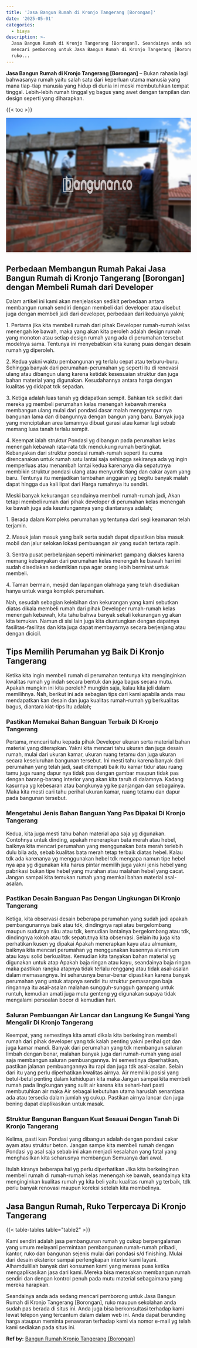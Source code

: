```yaml
---
title: 'Jasa Bangun Rumah di Kronjo Tangerang [Borongan]'
date: '2025-05-01'
categories:
  - biaya
description: >-
  Jasa Bangun Rumah di Kronjo Tangerang [Borongan]. Seandainya anda ada sedang
  mencari pemborong untuk Jasa Bangun Rumah di Kronjo Tangerang [Borongan],
  ruko...
---
```


**Jasa Bangun Rumah di Kronjo Tangerang \[Borongan\]** – Bukan rahasia lagi bahwasanya rumah yaitu salah satu dari keperluan utama manusia yang mana tiap-tiap manusia yang hidup di dunia ini meski membutuhkan tempat tinggal. Lebih-lebih rumah tinggal yg bagus yang awet dengan tampilan dan design seperti yang diharapkan.

{{< toc >}}

![Jasa Bangun Rumah di Kronjo Tangerang [Borongan]](/images/borong-bangunan-37.png)

## Perbedaan Membangun Rumah Pakai Jasa Bangun Rumah di Kronjo Tangerang \[Borongan\] dengan Membeli Rumah dari Developer

Dalam artikel ini kami akan menjelaskan sedikit perbedaan antara membangun rumah sendiri dengan membeli dari developer atau disebut juga dengan membeli jadi dari developer, perbedaan dari keduanya yakni;

1\. Pertama jika kita membeli rumah dari pihak Developer rumah-rumah kelas menengah ke bawah, maka yang akan kita peroleh adalah design rumah yang monoton atau setiap design rumah yang ada di perumahan tersebut modelnya sama. Tentunya ini menyebabkan kita kurang puas dengan desain rumah yg diperoleh.

2\. Kedua yakni waktu pembangunan yg terlalu cepat atau terburu-buru. Sehingga banyak dari perumahan-perumahan yg seperti itu di renovasi ulang atau dibangun ulang karena ketidak kesesuaian struktur dan juga bahan material yang digunakan. Kesudahannya antara harga dengan kualitas yg didapat tdk sepadan.

3\. Ketiga adalah luas tanah yg didapatkan sempit. Bahkan tdk sedikit dari mereka yg membeli perumahan kelas menengah kebawah mereka membangun ulang mulai dari pondasi dasar malah menggempur nya bangunan lama dan dibangunnya dengan bangun yang baru. Banyak juga yang menciptakan area tamannya dibuat garasi atau kamar lagi sebab memang luas tanah terlalu sempit.

4\. Keempat ialah struktur Pondasi yg dibangun pada perumahan kelas menengah kebawah rata-rata tdk mendukung rumah bertingkat. Kebanyakan dari struktur pondasi rumah-rumah seperti itu cuma direncanakan untuk rumah satu lantai saja sehingga sekiranya ada yg ingin memperluas atau menambah lantai kedua karenanya dia sepatutnya membikin struktur pondasi ulang atau menyuntik tiang dan cakar ayam yang baru. Tentunya itu menjadikan tambahan anggaran yg begitu banyak malah dapat hingga dua kali lipat dari Harga rumahnya itu sendiri.

Meski banyak kekurangan seandainya membeli rumah-rumah jadi, Akan tetapi membeli rumah dari pihak developer di perumahan kelas menengah ke bawah juga ada keuntungannya yang diantaranya adalah;

1\. Berada dalam Kompleks perumahan yg tentunya dari segi keamanan telah terjamin.

2\. Masuk jalan masuk yang baik serta sudah dapat dipastikan bisa masuk mobil dan jalur selokan lokasi pembuangan air yang sudah tertata rapih.

3\. Sentra pusat perbelanjaan seperti minimarket gampang diakses karena memang kebanyakan dari perumahan kelas menengah ke bawah hari ini sudah disediakan sedemikian rupa agar orang lebih berminat untuk membeli.

4\. Taman bermain, mesjid dan lapangan olahraga yang telah disediakan hanya untuk warga komplek perumahan.

Nah, sesudah sebagian kelebihan dan kekurangan yang kami sebutkan diatas dikala membeli rumah dari pihak Developer rumah-rumah kelas menengah kebawah, kita tahu bahwa banyak sekali kekurangan yg akan kita temukan. Namun di sisi lain juga kita diuntungkan dengan dapatnya fasilitas-fasilitas dan kita juga dapat membayarnya secara berjenjang atau dengan dicicil.

## Tips Memilih Perumahan yg Baik Di Kronjo Tangerang

Ketika kita ingin membeli rumah di perumahan tentunya kita menginginkan kwalitas rumah yg indah secara bentuk dan juga bagus secara mutu. Apakah mungkin ini kita peroleh? mungkin saja, kalau kita jeli dalam memilihnya. Nah, berikut ini ada sebagian tips dari kami apabila anda mau mendapatkan kan desain dan juga kualitas rumah-rumah yg berkualitas bagus, diantara kiat-tips Itu adalah;

### Pastikan Memakai Bahan Banguan Terbaik Di Kronjo Tangerang

Pertama, mencari tahu kepada pihak Developer ukuran serta material bahan material yang diterapkan. Yakni kita mencari tahu ukuran dan juga desain rumah, mulai dari ukuran kamar, ukuran ruang tetamu dan juga ukuran secara keseluruhan bangunan tersebut. Ini mesti tahu karena banyak dari perumahan yang telah jadi, saat ditempati baik itu kamar tidur atau ruang tamu juga ruang dapur nya tidak pas dengan gambar maupun tidak pas dengan barang-barang interior yang akan kita taruh di dalamnya. Kadang kasurnya yg kebesaran atau bangkunya yg ke panjangan dan sebagainya. Maka kita mesti cari tahu perihal ukuran kamar, ruang tetamu dan dapur pada bangunan tersebut.

### Mengetahui Jenis Bahan Banguan Yang Pas Dipakai Di Kronjo Tangerang

Kedua, kita juga mesti tahu bahan material apa saja yg digunakan. Contohnya untuk dinding, apakah menerapkan bata merah atau hebel, baiknya kita mencari perumahan yang menggunakan bata merah terlebih dulu bila ada, sebab kualitas bata merah tetap terbaik diatas hebel. Kalau tdk ada karenanya yg menggunakan hebel tdk mengapa namun tipe hebel nya apa yg digunakan kita harus pintar memilih juga yakni jenis hebel yang pabrikasi bukan tipe hebel yang murahan atau malahan hebel yang cacat. Jangan sampai kita temukan rumah yang memkai bahan material asal-asalan.

### Pastikan Desain Banguan Pas Dengan Lingkungan Di Kronjo Tangerang

Ketiga, kita observasi desain beberapa perumahan yang sudah jadi apakah pembangunannya baik atau tdk, dindingnya rapi atau bergelombang maupun sudutnya siku atau tdk, kemudian lantainya bergelombang atau tdk, dindingnya kokoh atau tdk sepatutnya kita observasi. Selain itu juga kita perhatikan kusen yg dipakai Apakah menerapkan kayu atau almunium, baiknya kita mencari perumahan yg menggunakan kusennya aluminium atau kayu solid berkualitas. Kemudian kita tanyakan bahan material yg digunakan untuk atap Apakah baja ringan atau kayu, seandainya baja ringan maka pastikan rangka atapnya tidak terlalu renggang atau tidak asal-asalan dalam memasangnya. Ini seharusnya benar-benar dipastikan karena banyak perumahan yang untuk atapnya sendiri itu struktur pemasangan baja ringannya itu asal-asalan malahan sungguh-sungguh gampang untuk runtuh, kemudian amati juga mutu genteng yg digunakan supaya tidak mengalami persoalan bocor di kemudian hari.

### Saluran Pembuangan Air Lancar dan Langsung Ke Sungai Yang Mengalir Di Kronjo Tangerang

Keempat, yang semestinya kita amati dikala kita berkeinginan membeli rumah dari pihak developer yang tdk kalah penting yakni perihal got dan juga kamar mandi. Banyak dari perumahan yang tdk membangun saluran limbah dengan benar, malahan banyak juga dari rumah-rumah yang asal saja membangun saluran pembuangannya. Ini semestinya diperhatikan, pastikan jalanan pembuangannya itu rapi dan juga tdk asal-asalan. Selain dari itu yang perlu diperhatikan kwalitas airnya. Air memiliki posisi yang betul-betul penting dalam kehidupan kita maka Jangan sampai kita membeli rumah pada lingkungan yang sulit air karena kita sehari-hari pasti membutuhkan air maka Air sebagai kebutuhan utama haruslah senantiasa ada atau tersedia dalam jumlah yg cukup. Pastikan airnya lancar dan juga bening dapat diaplikasikan untuk masak.

### Struktur Bangunan Banguan Kuat Sesauai Dengan Tanah Di Kronjo Tangerang

Kelima, pasti kan Pondasi yang dibangun adalah dengan pondasi cakar ayam atau struktur beton. Jangan sampe kita membeli rumah dengan Pondasi yg asal saja sebab ini akan menjadi kesalahan yang fatal yang menghasilkan kita seharusnya membangun Semuanya dari awal.

Itulah kiranya beberapa hal yg perlu diperhatikan Jika kita berkeinginan membeli rumah di rumah-rumah kelas menengah ke bawah, seandainya kita menginginkan kualitas rumah yg kita beli yaitu kualitas rumah yg terbaik, tdk perlu banyak renovasi maupun koreksi setelah kita membelinya.

## Jasa Bangun Rumah, Ruko Terpercaya Di Kronjo Tangerang

{{< table-tables table="table2" >}}

Kami sendiri adalah jasa pembangunan rumah yg cukup berpengalaman yang umum melayani permintaan pembangunan rumah-rumah pribadi, kantor, ruko dan bangunan sejenis mulai dari pondasi s/d finishing. Mulai dari desain eksterior sampai perlengkapan interior kami layani. Alhamdulillah banyak dari konsumen kami yang merasa puas ketika mengaplikasikan jasa dari kami. Mereka bisa merasakan membangun rumah sendiri dan dengan kontrol penuh pada mutu material sebagaimana yang mereka harapkan.

Seandainya anda ada sedang mencari pemborong untuk Jasa Bangun Rumah di Kronjo Tangerang \[Borongan\], ruko maupun sekolahan anda sudah pas berada di situs ini. Anda juga bisa berkonsultasi terhadap kami lewat telepon yang tercantum dalam dalam web ini. Anda dapat berunding harga ataupun meminta penawaran terhadap kami via nomor e-mail yg telah kami sediakan pada situs ini.

**Ref by:** [Bangun Rumah Kronjo Tangerang [Borongan]](https://id.wikipedia.org/wiki/Bangun)
